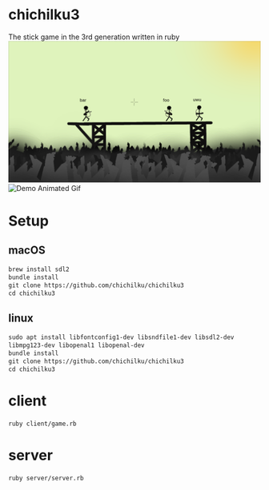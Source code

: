 # chichilku3
The stick game in the 3rd generation written in ruby
![Demo Picture](screenshots/chichilku3.png)
![Demo Animated Gif](screenshots/chichilku3.gif)

# Setup

macOS
-----

```
brew install sdl2
bundle install
git clone https://github.com/chichilku/chichilku3
cd chichilku3
```

linux
-----

```
sudo apt install libfontconfig1-dev libsndfile1-dev libsdl2-dev libmpg123-dev libopenal1 libopenal-dev
bundle install
git clone https://github.com/chichilku/chichilku3
cd chichilku3
```

# client

``ruby client/game.rb``

# server

``ruby server/server.rb``
